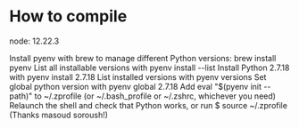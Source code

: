 # How to compile

node: 12.22.3

Install pyenv with brew to manage different Python versions: brew install pyenv
List all installable versions with pyenv install --list
Install Python 2.7.18 with pyenv install 2.7.18
List installed versions with pyenv versions
Set global python version with pyenv global 2.7.18
Add eval "$(pyenv init --path)" to ~/.zprofile (or ~/.bash_profile or ~/.zshrc, whichever you need)
Relaunch the shell and check that Python works, or run $ source ~/.zprofile (Thanks masoud soroush!)
